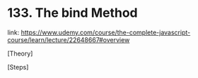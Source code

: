 # 133. The bind Method
link: https://www.udemy.com/course/the-complete-javascript-course/learn/lecture/22648667#overview

[Theory]




[Steps]


